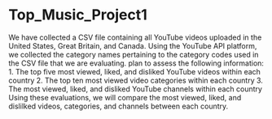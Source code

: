 # Top_Music_Project1

We have collected a CSV file containing all YouTube videos uploaded in the United States, Great Britain, and Canada.
Using the YouTube API platform, we collected the category names pertaining to the category codes used in the CSV file that we are evaluating.
plan to assess the following information:
    1. The top five most viewed, liked, and disliked YouTube videos within each country
    2. The top ten most viewed video categories within each country
    3. The most viewed, liked, and disliked YouTube channels within each country
Using these evaluations, we will compare the most viewed, liked, and dislilked videos, categories, and channels between each country.